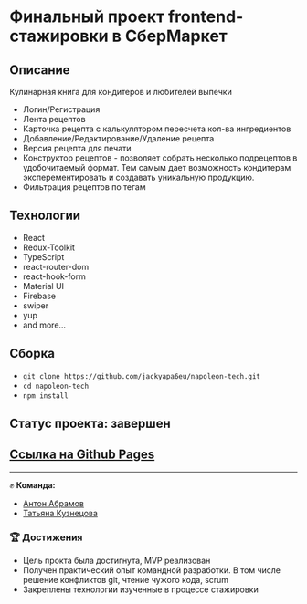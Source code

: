 # Финальный проект frontend-стажировки в СберМаркет

## Описание 

Кулинарная книга для кондитеров и любителей выпечки

+ Логин/Регистрация
+ Лента рецептов
+ Карточка рецепта с калькулятором пересчета кол-ва ингредиентов
+ Добавление/Редактирование/Удаление рецепта
+ Версия рецепта для печати
+ Конструктор рецептов - позволяет собрать несколько подрецептов в удобочитаемый формат. Тем самым дает возможность кондитерам эксперементировать и создавать уникальную продукцию. 
+ Фильтрация рецептов по тегам

## Технологии

- React
- Redux-Toolkit
- TypeScript
- react-router-dom
- react-hook-form
- Material UI
- Firebase
- swiper
- yup
- and more...

## Сборка
- `git clone https://github.com/jackyapa6eu/napoleon-tech.git`  
- `cd napoleon-tech`  
- `npm install`  

## Статус проекта: завершен

## [Ссылка на Github Pages](https://napoleon-tech.web.app/)



---

:fist: **Команда:**
+ [Антон Абрамов](https://github.com/Chippsi)
+ [Татьяна Кузнецова](https://github.com/vaideska)

### :trophy: **Достижения**
+ Цель прокта была достигнута, MVP реализован
+ Получен практический опыт командной разработки. В том числе решение конфликтов git, чтение чужого кода, scrum
+ Закреплены технологии изученные в процессе стажировки
